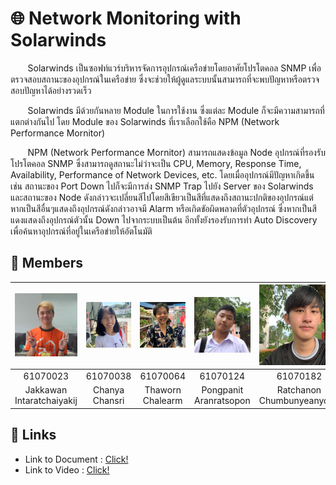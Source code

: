 # 🌐 Network Monitoring with Solarwinds
&nbsp;&nbsp;&nbsp;&nbsp;&nbsp;&nbsp; Solarwinds เป็นซอฟท์แวร์บริหารจัดการอุปกรณ์เครือข่ายโดยอาศัยโปรโตคอล SNMP เพื่อตรวจสอบสถานะของอุปกรณ์ในเครือข่าย ซึ่งจะช่วยให้ผู้ดูแลระบบนั้นสามารถที่จะพบปัญหาหรือตรวจสอบปัญหาได้อย่างรวดเร็ว 

&nbsp;&nbsp;&nbsp;&nbsp;&nbsp;&nbsp; Solarwinds มีด้วยกันหลาย Module ในการใช้งาน ซึ่งแต่ละ Module ก็จะมีความสามารถที่แตกต่างกันไป โดย Module ของ Solarwinds ที่เราเลือกใช้คือ NPM (Network Performance Mornitor) 

&nbsp;&nbsp;&nbsp;&nbsp;&nbsp;&nbsp; NPM (Network Performance Mornitor) สามารถแสดงข้อมูล Node อุปกรณ์ที่รองรับโปรโตคอล SNMP ซึ่งสามารถดูสถานะไม่ว่าจะเป็น CPU, Memory, Response Time, Availability, Performance of Network Devices, etc. โดยเมื่ออุปกรณ์มีปัญหาเกิดขึ้นเช่น สถานะของ Port Down ไปก็จะมีการส่ง SNMP Trap ไปยัง Server ของ Solarwinds และสถานะของ Node ดังกล่าวจะเปลี่ยนสีไปโดยสีเขียวเป็นสีที่แสดงถึงสถานะปกติของอุปกรณ์แต่หากเป็นสีอื่นๆแสดงถึงอุปกรณ์ดังกล่าวอาจมี Alarm หรือเกิดขัอผิดพลาดที่ตัวอุปกรณ์ ซึ่งหากเป็นสีแดงแสดงถึงอุปกรณ์ตัวนั้น Down ไปจากระบบเป็นต้น อีกทั้งยังรองรับการทำ Auto Discovery เพื่อค้นหาอุปกรณ์ที่อยู่ในเครือข่ายให้อัตโนมัติ

## 👥 Members
| ![member-1](/img/member-1.jpg) | ![member-2](/img/member-2.jpg) | ![member-3](/img/member-3.jpg) | ![member-4](/img/member-4.jpg) | ![member-5](/img/member-5.jpg) |
| :------: | :------: | :------: | :------: | :------: |
| 61070023 | 61070038 | 61070064 | 61070124 | 61070182 |
| Jakkawan Intaratchaiyakij | Chanya Chansri | Thaworn Chalearm | Pongpanit Aranratsopon | Ratchanon Chumbunyeanyong |

## 🔗 Links
* Link to Document : [Click!](https://docs.google.com/document/d/1GIhQn8uVWBO-Jf1iWlZbaSrn7rp2wp0cye7_nBwxXHM/edit?fbclid=IwAR3NScEIx41oGAgH_aYY0PDbOpX8HYnUj7b4P_n0DsWi1eYSnSmZqvFiQr4)
* Link to Video : [Click!]()
